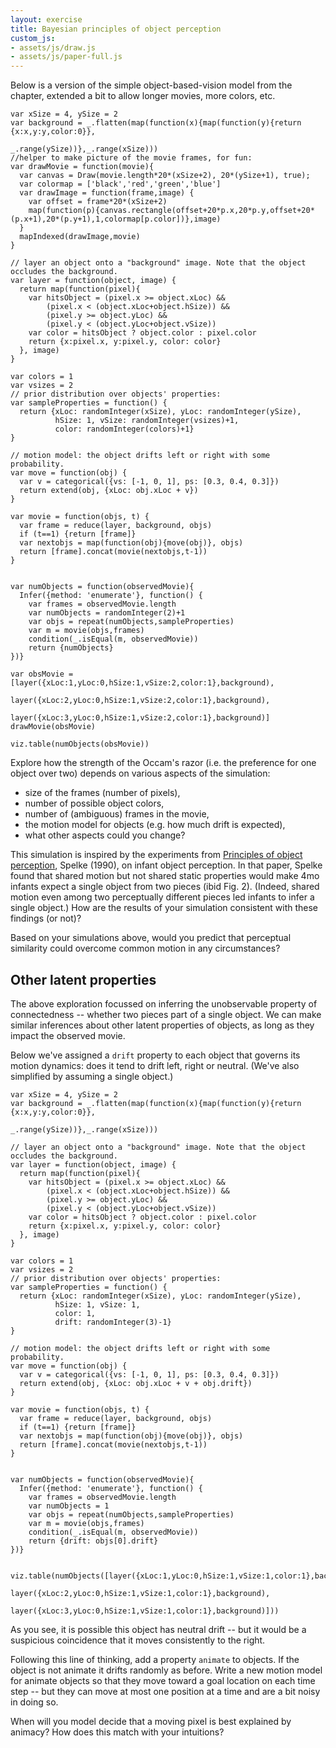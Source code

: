 ```yaml
---
layout: exercise
title: Bayesian principles of object perception
custom_js:
- assets/js/draw.js
- assets/js/paper-full.js
---
```


Below is a version of the simple object-based-vision model from the chapter, extended a bit to allow longer movies, more colors, etc.

~~~~
var xSize = 4, ySize = 2
var background = _.flatten(map(function(x){map(function(y){return {x:x,y:y,color:0}},
                                                   _.range(ySize))},_.range(xSize)))
//helper to make picture of the movie frames, for fun:
var drawMovie = function(movie){
  var canvas = Draw(movie.length*20*(xSize+2), 20*(ySize+1), true);
  var colormap = ['black','red','green','blue']
  var drawImage = function(frame,image) {
    var offset = frame*20*(xSize+2)
    map(function(p){canvas.rectangle(offset+20*p.x,20*p.y,offset+20*(p.x+1),20*(p.y+1),1,colormap[p.color])},image)
  }
  mapIndexed(drawImage,movie)
}

// layer an object onto a "background" image. Note that the object occludes the background.
var layer = function(object, image) {
  return map(function(pixel){
    var hitsObject = (pixel.x >= object.xLoc) &&
        (pixel.x < (object.xLoc+object.hSize)) &&
        (pixel.y >= object.yLoc) &&
        (pixel.y < (object.yLoc+object.vSize))
    var color = hitsObject ? object.color : pixel.color
    return {x:pixel.x, y:pixel.y, color: color}
  }, image)
}

var colors = 1
var vsizes = 2
// prior distribution over objects' properties:
var sampleProperties = function() {
  return {xLoc: randomInteger(xSize), yLoc: randomInteger(ySize),
          hSize: 1, vSize: randomInteger(vsizes)+1, 
          color: randomInteger(colors)+1}
}

// motion model: the object drifts left or right with some probability.
var move = function(obj) {
  var v = categorical({vs: [-1, 0, 1], ps: [0.3, 0.4, 0.3]})
  return extend(obj, {xLoc: obj.xLoc + v})
}

var movie = function(objs, t) {
  var frame = reduce(layer, background, objs)
  if (t==1) {return [frame]}
  var nextobjs = map(function(obj){move(obj)}, objs)
  return [frame].concat(movie(nextobjs,t-1))
}


var numObjects = function(observedMovie){ 
  Infer({method: 'enumerate'}, function() {
    var frames = observedMovie.length
    var numObjects = randomInteger(2)+1
    var objs = repeat(numObjects,sampleProperties)
    var m = movie(objs,frames)
    condition(_.isEqual(m, observedMovie))
    return {numObjects}
})}

var obsMovie = [layer({xLoc:1,yLoc:0,hSize:1,vSize:2,color:1},background),
                layer({xLoc:2,yLoc:0,hSize:1,vSize:2,color:1},background),
                layer({xLoc:3,yLoc:0,hSize:1,vSize:2,color:1},background)]
drawMovie(obsMovie)

viz.table(numObjects(obsMovie))
~~~~

Explore how the strength of the Occam's razor (i.e. the preference for one object over two) depends on various aspects of the simulation:

- size of the frames (number of pixels),
- number of possible object colors,
- number of (ambiguous) frames in the movie,
- the motion model for objects (e.g. how much drift is expected),
- what other aspects could you change?

This simulation is inspired by the experiments from
[Principles of object perception](https://onlinelibrary.wiley.com/doi/abs/10.1207/s15516709cog1401_3), Spelke (1990), on infant object perception. In that paper, Spelke found that shared motion but not shared static properties would make 4mo infants expect a single object from two pieces (ibid Fig. 2). (Indeed, shared motion even among two perceptually different pieces led infants to infer a single object.) How are the results of your simulation consistent with these findings (or not)?

Based on your simulations above, would you predict that perceptual similarity could overcome common motion in any circumstances?

## Other latent properties

The above exploration focussed on inferring the unobservable property of connectedness -- whether two pieces part of a single object. We can make similar inferences about other latent properties of objects, as long as they impact the observed movie.

Below we've assigned a `drift` property to each object that governs its motion dynamics: does it tend to drift left, right or neutral. (We've also simplified by assuming a single object.)

~~~~
var xSize = 4, ySize = 2
var background = _.flatten(map(function(x){map(function(y){return {x:x,y:y,color:0}},
                                                   _.range(ySize))},_.range(xSize)))

// layer an object onto a "background" image. Note that the object occludes the background.
var layer = function(object, image) {
  return map(function(pixel){
    var hitsObject = (pixel.x >= object.xLoc) &&
        (pixel.x < (object.xLoc+object.hSize)) &&
        (pixel.y >= object.yLoc) &&
        (pixel.y < (object.yLoc+object.vSize))
    var color = hitsObject ? object.color : pixel.color
    return {x:pixel.x, y:pixel.y, color: color}
  }, image)
}

var colors = 1
var vsizes = 2
// prior distribution over objects' properties:
var sampleProperties = function() {
  return {xLoc: randomInteger(xSize), yLoc: randomInteger(ySize),
          hSize: 1, vSize: 1, 
          color: 1,
          drift: randomInteger(3)-1}
}

// motion model: the object drifts left or right with some probability.
var move = function(obj) {
  var v = categorical({vs: [-1, 0, 1], ps: [0.3, 0.4, 0.3]})
  return extend(obj, {xLoc: obj.xLoc + v + obj.drift})
}

var movie = function(objs, t) {
  var frame = reduce(layer, background, objs)
  if (t==1) {return [frame]}
  var nextobjs = map(function(obj){move(obj)}, objs)
  return [frame].concat(movie(nextobjs,t-1))
}


var numObjects = function(observedMovie){ 
  Infer({method: 'enumerate'}, function() {
    var frames = observedMovie.length
    var numObjects = 1
    var objs = repeat(numObjects,sampleProperties)
    var m = movie(objs,frames)
    condition(_.isEqual(m, observedMovie))
    return {drift: objs[0].drift}
})}


viz.table(numObjects([layer({xLoc:1,yLoc:0,hSize:1,vSize:1,color:1},background),
                      layer({xLoc:2,yLoc:0,hSize:1,vSize:1,color:1},background),
                      layer({xLoc:3,yLoc:0,hSize:1,vSize:1,color:1},background)]))
~~~~

As you see, it is possible this object has neutral drift -- but it would be a suspicious coincidence that it moves consistently to the right.

Following this line of thinking, add a property `animate` to objects. If the object is not animate it drifts randomly as before. Write a new motion model for animate objects so that they move toward a goal location on each time step -- but they can move at most one position at a time and are a bit noisy in doing so.

When will you model decide that a moving pixel is best explained by animacy? How does this match with your intuitions?

